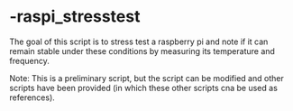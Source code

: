 # -raspi_stresstest

The goal of this script is to stress test a raspberry pi and note if it can remain stable under these conditions by measuring its temperature and frequency.


Note: This is a preliminary script, but the script can be modified and other scripts have been provided (in which these other scripts cna be used as references).
